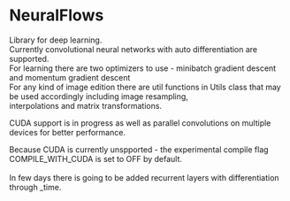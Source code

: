 # NeuralFlows
Library for deep learning. 
<br>
Currently convolutional neural networks with auto differentiation are supported.
<br>
For learning there are two optimizers to use - minibatch gradient descent and momentum gradient descent<br>
For any kind of image edition there are util functions in Utils class that may be used accordingly including image resampling, <br>
interpolations and matrix transformations.
<br>

CUDA support is in progress as well as parallel convolutions on multiple devices for better performance.
<br>

Because CUDA is currently unspported - the experimental compile flag COMPILE_WITH_CUDA is set to OFF by default.
<br>
<br>
In few days there is going to be added recurrent layers with differentiation through _time.
